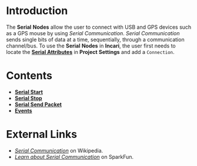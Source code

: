 # Introduction

The **Serial** **Nodes** allow the user to connect with USB and GPS devices such as a GPS mouse by using *Serial* *Communication*. *Serial* *Communication* sends single bits of data at a time, sequentially, through a communication channel/bus. To use the **Serial** **Nodes** in **Incari**, the user first needs to locate the [**Serial Attributes**](https://docs.incari.com/2021.4/modules/project-settings#serial) in **Project** **Settings** and add a `Connection`.


# Contents

* [**Serial Start**](serialstart.md)
* [**Serial Stop**](serialstop.md)
* [**Serial Send Packet**](serialsendpacket.md)
* [**Events**](events/)


# External Links

* [*Serial Communication*](https://en.wikipedia.org/wiki/Serial_communication) on Wikipedia.
* [*Learn about Serial Communication*](https://learn.sparkfun.com/tutorials/serial-communication/all) on SparkFun. 
